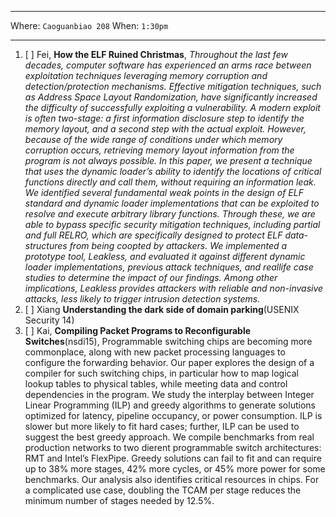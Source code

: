 ***

Where: `Caoguanbiao 208` When: `1:30pm`

***


1. [ ] Fei, **How the ELF Ruined Christmas**, *Throughout the last few decades, computer software has experienced an arms race between exploitation techniques leveraging memory corruption and detection/protection mechanisms. Effective mitigation techniques, such as Address Space Layout Randomization, have significantly increased the difficulty of successfully exploiting a vulnerability. A modern exploit is often two-stage: a first information disclosure step to identify the memory layout, and a second step with the actual exploit. However, because of the wide range of conditions under which memory corruption occurs, retrieving memory layout information from the program is not always possible. In this paper, we present a technique that uses the dynamic loader’s ability to identify the locations of critical functions directly and call them, without requiring an information leak. We identified several fundamental weak points in the design of ELF standard and dynamic loader implementations that can be exploited to resolve and execute arbitrary library functions. Through these, we are able to bypass specific security mitigation techniques, including partial and full RELRO, which are specifically designed to protect ELF data-structures from being coopted by attackers. We implemented a prototype tool, Leakless, and evaluated it against different dynamic loader implementations, previous attack techniques, and reallife case studies to determine the impact of our findings. Among other implications, Leakless provides attackers with reliable and non-invasive attacks, less likely to trigger intrusion detection systems.*
2. [ ] Xiang **Understanding the dark side of domain parking**(USENIX Security 14)
3. [ ] Kai, **Compiling Packet Programs to Reconfigurable Switches**(nsdi15), Programmable switching chips are becoming more commonplace, along with new packet processing languages to configure the forwarding behavior. Our paper explores the design of a compiler for such switching chips, in particular how to map logical lookup tables to physical tables, while meeting data and control dependencies in the program. We study the interplay between Integer Linear Programming (ILP) and greedy algorithms to generate solutions optimized for latency, pipeline occupancy, or power consumption. ILP is slower but more likely to fit hard cases; further, ILP can be used to suggest the best greedy approach. We compile benchmarks from real production networks to two dierent programmable switch architectures: RMT and Intel’s FlexPipe. Greedy solutions can fail to fit and can require up to 38% more stages, 42% more cycles, or 45% more power for some benchmarks. Our analysis also identifies critical resources in chips. For a complicated use case, doubling the TCAM per stage reduces the minimum number of stages needed by 12.5%.
